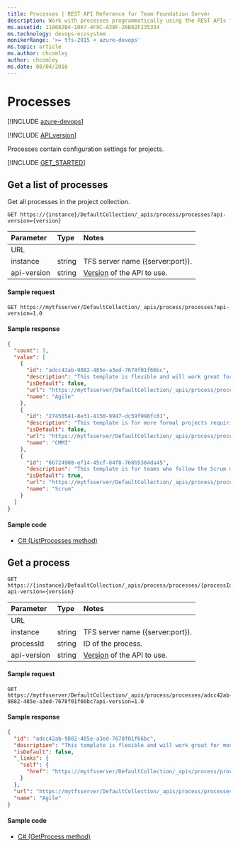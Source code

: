 ```yaml
---
title: Processes | REST API Reference for Team Foundation Server
description: Work with processes programmatically using the REST APIs for Team Foundation Server.
ms.assetid: 118682B4-1067-4F9C-A38F-26B02F235334
ms.technology: devops-ecosystem
monikerRange: '>= tfs-2015 < azure-devops'
ms.topic: article
ms.author: chcomley
author: chcomley
ms.date: 08/04/2016
---
```


# Processes

[!INCLUDE [azure-devops](../_data/azure-devops-message.md)]

[!INCLUDE [API_version](../_data/version.md)]

Processes contain configuration settings for projects.

[!INCLUDE [GET_STARTED](../_data/get-started.md)]

## Get a list of processes
<a name="getalistofprocesses" />
<a id="GetProcesses"></a>

Get all processes in the project collection.

```no-highlight
GET https://{instance}/DefaultCollection/_apis/process/processes?api-version={version}
```

| Parameter          | Type                                                     | Notes                                                                                                                       
|:-------------------|:---------------------------------------------------------|:----------------------------------------------------------------------------------------------------------------------------
| URL
| instance           | string                                                   | TFS server name ({server:port}).
| api-version        | string                                                   | [Version](../../concepts/rest-api-versioning.md) of the API to use.

#### Sample request

```
GET https://mytfsserver/DefaultCollection/_apis/process/processes?api-version=1.0
```

#### Sample response

```json
{
  "count": 3,
  "value": [
    {
      "id": "adcc42ab-9882-485e-a3ed-7678f01f66bc",
      "description": "This template is flexible and will work great for most teams using Agile planning methods, including those practicing Scrum.",
      "isDefault": false,
      "url": "https://mytfsserver/DefaultCollection/_apis/process/processes/adcc42ab-9882-485e-a3ed-7678f01f66bc",
      "name": "Agile"
    },
    {
      "id": "27450541-8e31-4150-9947-dc59f998fc01",
      "description": "This template is for more formal projects requiring a framework for process improvement and an auditable record of decisions.",
      "isDefault": false,
      "url": "https://mytfsserver/DefaultCollection/_apis/process/processes/27450541-8e31-4150-9947-dc59f998fc01",
      "name": "CMMI"
    },
    {
      "id": "6b724908-ef14-45cf-84f8-768b5384da45",
      "description": "This template is for teams who follow the Scrum methodology and use Scrum terminology.",
      "isDefault": true,
      "url": "https://mytfsserver/DefaultCollection/_apis/process/processes/6b724908-ef14-45cf-84f8-768b5384da45",
      "name": "Scrum"
    }
  ]
}
```


#### Sample code

* [C# (ListProcesses method)](https://github.com/Microsoft/vsts-dotnet-samples/blob/master/ClientLibrary/Snippets/Microsoft.TeamServices.Samples.Client/ProjectsAndTeams/ProcessesSample.cs#L13)

## Get a process
<a id="GetProcess"></a>

```no-highlight
GET https://{instance}/DefaultCollection/_apis/process/processes/{processId}?api-version={version}
```

| Parameter          | Type    | Notes                                                                                                                       
|:-------------------|:--------|:----------------------------------------------------------------------------------------------------------------------------
| URL
| instance           | string  | TFS server name ({server:port}).
| processId          | string  | ID of the process.
| api-version        | string  | [Version](../../concepts/rest-api-versioning.md) of the API to use.

#### Sample request

```
GET https://mytfsserver/DefaultCollection/_apis/process/processes/adcc42ab-9882-485e-a3ed-7678f01f66bc?api-version=1.0
```

#### Sample response

```json
{
  "id": "adcc42ab-9882-485e-a3ed-7678f01f66bc",
  "description": "This template is flexible and will work great for most teams using Agile planning methods, including those practicing Scrum.",
  "isDefault": false,
  "_links": {
    "self": {
      "href": "https://mytfsserver/DefaultCollection/_apis/process/processes/adcc42ab-9882-485e-a3ed-7678f01f66bc"
    }
  },
  "url": "https://mytfsserver/DefaultCollection/_apis/process/processes/adcc42ab-9882-485e-a3ed-7678f01f66bc",
  "name": "Agile"
}
```


#### Sample code

* [C# (GetProcess method)](https://github.com/Microsoft/vsts-dotnet-samples/blob/master/ClientLibrary/Snippets/Microsoft.TeamServices.Samples.Client/ProjectsAndTeams/ProcessesSample.cs#L29)
